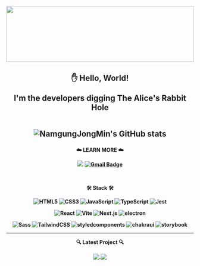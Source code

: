 <div align="center">
<img width="100%" height="150px" src="https://mybox.naver.com/#/photo/all/viewer/3472591224824839256:9827168?time=1731675378045"/>
</div>

<h2 align="center">
  ✋ Hello, World!
<p align="center">
I'm the developers digging The Alice's Rabbit Hole

<br>
<br>

![NamgungJongMin's GitHub stats](https://github-readme-stats.vercel.app/api?username=namgungjongmin\&show_icons=true&theme=codeSTACKr)

<h4 align="center">
  
:cloud: LEARN MORE :cloud: 
<br>

<a href="https://namgungjongmin.github.io/" target="_blank"><img src="https://img.shields.io/badge/Blog-white.svg?logo=github&logoColor=black&style=flat&link=https://namgungjongmin.github.io/"/></a>
[![Gmail Badge](https://img.shields.io/badge/Gmail-D14836?style=flat&logo=Gmail&logoColor=white)](mailto:jmnamgung@gmail.com)

<br>

<p align="center">
🛠 Stack 🛠

![HTML5](https://img.shields.io/badge/HTML5-E34F26.svg?&style=for-the-badge&logo=HTML5&logoColor=white)
![CSS3](https://img.shields.io/badge/CSS3-1572B6.svg?&style=for-the-badge&logo=CSS3&logoColor=white)
![JavaScript](https://img.shields.io/badge/JavaScript-F7DF1E.svg?&style=for-the-badge&logo=JavaScript&logoColor=white)
![TypeScript](https://img.shields.io/badge/TypeScript-3178C6.svg?&style=for-the-badge&logo=TypeScript&logoColor=white)
![Jest](https://img.shields.io/badge/jest-C21325.svg?&style=for-the-badge&logo=jest&logoColor=white)

![React](https://img.shields.io/badge/React-61DAFB.svg?&style=for-the-badge&logo=React&logoColor=white)
![Vite](https://img.shields.io/badge/vite-46CFF.svg?&style=for-the-badge&logo=vite&logoColor=white)
![Next.js](https://img.shields.io/badge/next.js-000000.svg?&style=for-the-badge&logo=Next.js&logoColor=white)
![electron](https://img.shields.io/badge/electron-47848F.svg?&style=for-the-badge&logo=electron&logoColor=white)

![Sass](https://img.shields.io/badge/sass-CC6699.svg?&style=for-the-badge&logo=Sass&logoColor=white)
![TailwindCSS](https://img.shields.io/badge/Tailwind%20CSS-007396.svg?&style=for-the-badge&logo=Tailwind%20CSS&logoColor=white)
![styledcomponents](https://img.shields.io/badge/styledcomponents-DB7093.svg?&style=for-the-badge&logo=styledcomponents&logoColor=white)
![chakraui](https://img.shields.io/badge/chakraui-319795.svg?&style=for-the-badge&logo=chakraui&logoColor=white)
![storybook](https://img.shields.io/badge/storybook-FF4785.svg?&style=for-the-badge&logo=storybook&logoColor=white)

---

🔍 Latest Project 🔍

<a href="https://github.com/NamgungJongMin/TripVote-FE">
  <img align="center" src="https://github-readme-stats.vercel.app/api/pin/?username=NamgungJongMin&repo=TripVote-FE&theme=gruvbox_light" />
</a>
<a href="https://github.com/NamgungJongMin/STAYINN">
  <img align="center" src="https://github-readme-stats.vercel.app/api/pin/?username=NamgungJongMin&repo=STAYINN&theme=gruvbox_light" />
</a>
